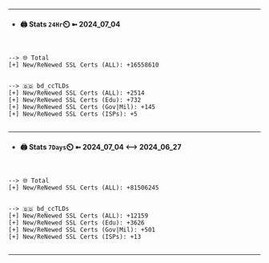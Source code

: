 

---
- #### 🖨️ **Stats** `24Hr`⏲️ ➼ 2024_07_04
```console


--> 🌐 Total
[+] New/ReNewed SSL Certs (ALL): +16558610


--> 🇧🇩 bd_ccTLDs
[+] New/ReNewed SSL Certs (ALL): +2514
[+] New/ReNewed SSL Certs (Edu): +732
[+] New/ReNewed SSL Certs (Gov|Mil): +145
[+] New/ReNewed SSL Certs (ISPs): +5


```

---
- #### 🖨️ **Stats** `7Days`⏲️ ➼ 2024_07_04 <--> 2024_06_27
```console


--> 🌐 Total
[+] New/ReNewed SSL Certs (ALL): +81506245


--> 🇧🇩 bd_ccTLDs
[+] New/ReNewed SSL Certs (ALL): +12159
[+] New/ReNewed SSL Certs (Edu): +3626
[+] New/ReNewed SSL Certs (Gov|Mil): +501
[+] New/ReNewed SSL Certs (ISPs): +13


```

---

